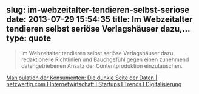 slug: im-webzeitalter-tendieren-selbst-seriose
date: 2013-07-29 15:54:35
title: Im Webzeitalter tendieren selbst seriöse Verlagshäuser dazu,...
type: quote
---

> Im Webzeitalter tendieren selbst seriöse Verlagshäuser dazu, redaktionelle Richtlinien und Bauchgefühl gegen einen zunehmend datengetriebenen Ansatz der Contentproduktion einzutauschen.

[Manipulation der Konsumenten: Die dunkle Seite der Daten | netzwertig.com I Internetwirtschaft I Startups I Trends I Digitalisierung](http://netzwertig.com/2013/07/29/manipulation-der-konsumenten-die-dunkle-seite-der-daten/)

